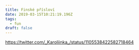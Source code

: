 ```yaml
---
title: Finské přísloví
date: 2019-03-15T10:21:19.196Z
tags:
  - fun
draft: false
---
```

https://twitter.com/_Karoliinka_/status/1105538422582718464
